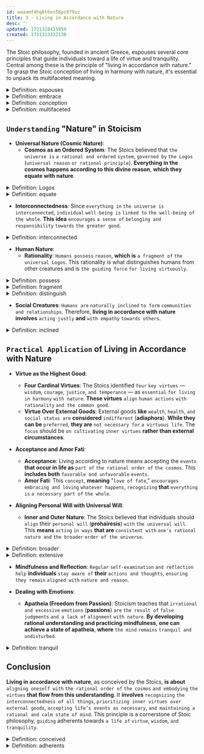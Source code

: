 ```yaml
---
id: waaamf4hq8t6on56pz8f9uz
title: 3 - Living in Accordance with Nature
desc: ''
updated: 1721328415959
created: 1721323332130
---
```


The Stoic philosophy, founded in ancient Greece, espouses several core principles that guide individuals toward a life of virtue and tranquility. Central among these is the principle of "living in accordance with nature." To grasp the Stoic conception of living in harmony with nature, it's essential to unpack its multifaceted meaning.



<!-- start of 'espouses' section -->
<details>
    <summary>Definition: espouses</summary>

#
The term "espouses" means `to adopt or support` **a particular** `belief`, `idea`, `or cause`. For **example**, **if someone espouses a philosophy**, **they** `embrace and advocate` **for that philosophy's principles**.

---
</details>
<!-- end of 'espouses' section -->



<!-- start of 'embrace' section -->
<details>
    <summary>Definition: embrace</summary>

#
The term "embrace" **means** `to accept or support` `something` `willingly and enthusiastically`. For **example**, **if someone embraces an idea**, **they** `fully accept and endorse` **it**.

---
</details>
<!-- end of 'embrace' section -->



<!-- start of 'conception' section -->
<details>
    <summary>Definition: conception</summary>

#
The term "conception" **means** `an idea`, `understanding`, `or way of thinking` `about something`. For **example**, **a person's conception of happiness is their idea or** `belief` **about what happiness means**.

---
</details>
<!-- end of 'conception' section -->



<!-- start of 'multifaceted' section -->
<details>
    <summary>Definition: multifaceted</summary>

#
The term "multifaceted" **means** `having many` `different` `aspects or features`. For **example**, **a multifaceted problem is one that has** `various` `parts or angles` **to consider**.

---
</details>
<!-- end of 'multifaceted' section -->



## `Understanding` "Nature" in Stoicism

- **Universal Nature (Cosmic Nature)**:
   - **Cosmos as an Ordered System**: The Stoics believed that `the universe is` `a rational and ordered` `system`, `governed by` `the Logos` (`universal reason` `or rational principle`). **Everything in the cosmos happens according to this divine reason**, **which they equate with nature**.



<!-- start of 'Logos' section -->
<details>
    <summary>Definition: Logos</summary>

#
The term "Logos" **refers to** `the principle of` `reason and order in` `the universe`. In Stoic philosophy, it **represents** `the rational structure` `that governs` `everything`.

---
</details>
<!-- end of 'Logos' section -->



<!-- start of 'equate' section -->
<details>
    <summary>Definition: equate</summary>

#
The term "equate" **means** `to consider` `or describe` `something` `as being` `the same as` `or equivalent to` `something else`. For **example**, **if you equate success with happiness**, **you are saying that you see them as the same**.

---
</details>
<!-- end of 'equate' section -->



   - **Interconnectedness**: Since `everything in` `the universe is` `interconnected`, `individual` `well-being is` `linked to` `the well-being of` `the whole`. **This idea** `encourages` `a sense of` `belonging and responsibility` `towards` `the greater good`.



<!-- start of 'interconnected' section -->
<details>
    <summary>Definition: interconnected</summary>

#
The term "interconnected" **means** `having` `parts` **that are** `linked or connected to` `each other`. For **example**, **if two systems are interconnected**, `they affect` `and depend on` `each other`.

---
</details>
<!-- end of 'interconnected' section -->



- **Human Nature**:
   - **Rationality**: `Humans possess` `reason`, **which is** `a fragment of` `the universal Logos`. This rationality is what distinguishes humans from other creatures and is `the guiding force` `for living virtuously`.



<!-- start of 'possess' section -->
<details>
    <summary>Definition: possess</summary>

#
The term "possess" **means** `to have or own` `something`. For **example**, **if you possess a car**, **it means you own or** `have` **the car** `in your possession`.

---
</details>
<!-- end of 'possess' section -->



<!-- start of 'fragment' section -->
<details>
    <summary>Definition: fragment</summary>

#
The term "fragment" **refers to** `a small` `piece or part` `of something larger`. For **example**, **a broken piece of glass is a fragment of the whole glass object**.

---
</details>
<!-- end of 'fragment' section -->



<!-- start of 'distinguish' section -->
<details>
    <summary>Definition: distinguish</summary>

#
The term "distinguish" **means** `to recognize or identify` `the differences between` `two or more` `things`. For **example**, **you can distinguish between two similar objects** `by noting` `their unique` `characteristics or qualities`.

---
</details>
<!-- end of 'distinguish' section -->



   - **Social Creatures**: `Humans are` `naturally inclined` `to form` `communities and relationships`. Therefore, **living in accordance with nature involves** `acting justly` **and** `with empathy` `towards others`.



<!-- start of 'inclined' section -->
<details>
    <summary>Definition: inclined</summary>

#
The term "inclined" **means** `to have` `a tendency or preference` `towards something`. For example, if you are inclined to enjoy reading, it means you have a natural tendency or preference for reading books.

---
</details>
<!-- end of 'inclined' section -->



## `Practical Application` of Living in Accordance with Nature

- **Virtue as the Highest Good**:
   - **Four Cardinal Virtues**: The Stoics identified `four` `key virtues` — `wisdom`, `courage`, `justice`, `and temperance` — as `essential` `for living in harmony` `with nature`. **These virtues** `align` `human actions` `with rationality` `and the common good`.
   - **Virtue Over External Goods**: External goods **like** `wealth`, `health`, `and social status are` **considered** `indifferent` (**adiaphora**). **While they can be** `preferred`, **they are** `not necessary for` `a virtuous life`. The `focus` should be `on cultivating` `inner virtues` **rather than external circumstances**.

- **Acceptance and Amor Fati**:
   - **Acceptance**: Living according to nature means accepting the `events` **that occur in life as** `part of` `the rational order of` `the cosmos`. This **includes both** `favorable and unfavorable` `events`.
   - **Amor Fati**: This `concept`, **meaning** "`love of fate`," `encourages` `embracing and loving` `whatever happens`, `recognizing` **that** `everything is` `a necessary part of` `the whole`.

- **Aligning Personal Will with Universal Will**:
   - **Inner and Outer Nature**: The Stoics believed that individuals should `align` their `personal will` (**prohairesis**) `with` `the universal will`. This **means** `acting` `in ways` **that are** `consistent with` `one's rational nature and` `the broader` `order of the universe`.



<!-- start of 'broader' section -->
<details>
    <summary>Definition: broader</summary>

#
The term "broader" **means** `having` `a wider` `or more extensive` `range or scope`. For **example**, **when discussing a broader** `perspective`, **it means** `considering` `a larger variety of` `factors or viewpoints`.

---
</details>
<!-- end of 'broader' section -->



<!-- start of 'extensive' section -->
<details>
    <summary>Definition: extensive</summary>

#
The term "extensive" **means** `covering` `a large area` `or having` `a wide` `range or scope`. For **example**, **an extensive study covers a** `wide` `variety of` `topics` **or examines a subject** `in great detail`.

---
</details>
<!-- end of 'extensive' section -->



   - **Mindfulness and Reflection**: `Regular` `self-examination` `and reflection` `help` **individuals** `stay aware of` **their** `actions and thoughts`, `ensuring` `they remain` `aligned with` `nature and reason`.

- **Dealing with Emotions**:
   - **Apatheia (Freedom from Passion)**: Stoicism teaches that `irrational and excessive` `emotions` (**passions**) `are` `the result of` `false judgments` `and a lack of` `alignment` `with nature`. **By developing rational understanding and practicing mindfulness**, **one can achieve a state of apatheia**, **where** `the mind` `remains` `tranquil and undisturbed`.



<!-- start of 'tranquil' section -->
<details>
    <summary>Definition: tranquil</summary>

#
The term "tranquil" **means** `calm`, `peaceful`, `or free from` `disturbance`. **For example**, **a tranquil lake** is one that is serene and undisturbed.

---
</details>
<!-- end of 'tranquil' section -->



## Conclusion

**Living in accordance with nature**, as conceived by the Stoics, **is about** `aligning oneself with` `the rational order of` `the cosmos` `and embodying` `the virtues` **that flow from this understanding**. It **involves** `recognizing` `the interconnectedness of all things`, `prioritizing inner virtues over external goods`, `accepting life’s events as necessary`, `and maintaining a rational and calm state of mind`. This principle is a cornerstone of Stoic philosophy, `guiding` adherents towards `a life of` `virtue`, `wisdom`, `and tranquility`.



<!-- start of 'conceived' section -->
<details>
    <summary>Definition: conceived</summary>

#
The term "conceived" **means** `to form or develop` `an idea`, `plan`, `or concept` `in one's mind`. **For example**, **a new invention is often conceived through creative thinking and planning**.

---
</details>
<!-- end of 'conceived' section -->



<!-- start of 'adherents' section -->
<details>
    <summary>Definition: adherents</summary>

#
The term "adherents" **refers to** `people` `who support or follow` `a particular` `belief`, `theory`, `or cause`. **For example**, **adherents of a religion are those who believe in and practice its teachings**.

---
</details>
<!-- end of 'adherents' section -->
